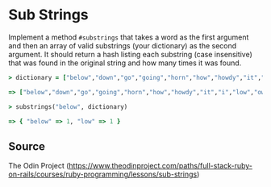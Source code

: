 # Sub Strings

Implement a method `#substrings` that takes a word as the first argument and then an array of valid substrings (your dictionary) as the second argument. It should return a hash listing each substring (case insensitive) that was found in the original string and how many times it was found.

```ruby
> dictionary = ["below","down","go","going","horn","how","howdy","it","i","low","own","part","partner","sit"]

=> ["below","down","go","going","horn","how","howdy","it","i","low","own","part","partner","sit"]

> substrings("below", dictionary)

=> { "below" => 1, "low" => 1 }
```

## Source

The Odin Project (https://www.theodinproject.com/paths/full-stack-ruby-on-rails/courses/ruby-programming/lessons/sub-strings)
